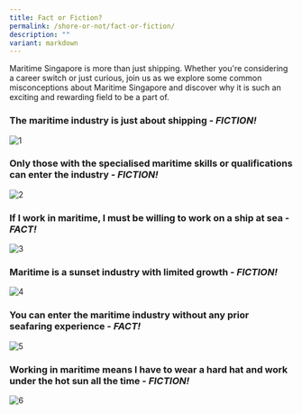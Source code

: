 ```yaml
---
title: Fact or Fiction?
permalink: /shore-or-not/fact-or-fiction/
description: ""
variant: markdown
---
```

Maritime Singapore is more than just shipping. Whether you're considering a career switch or just curious, join us as we explore some common misconceptions about Maritime Singapore and discover why it is such an exciting and rewarding field to be a part of.

### The maritime industry is just about shipping - *FICTION!*
<img border="0" alt="1" src="https://i.ibb.co/qnQKk03/1.png">

### Only those with the specialised maritime skills or qualifications can enter the industry - *FICTION!*
<img border="0" alt="2" src="https://i.ibb.co/HCJK7zd/2.png">

### If I work in maritime, I must be willing to work on a ship at sea - *FACT!*
<img border="0" alt="3" src="https://i.ibb.co/TkmvyTq/3.png">

### Maritime is a sunset industry with limited growth  - *FICTION!*
<img border="0" alt="4" src="https://i.ibb.co/5kbd4Wy/4.png">

### You can enter the maritime industry without any prior seafaring experience - *FACT!*
<img border="0" alt="5" src="https://i.ibb.co/LhC2cKN/5.png">

### Working in maritime means I have to wear a hard hat and work under the hot sun all the time - *FICTION!*
<img border="0" alt="6" src="https://i.ibb.co/Gtc9KHN/6.png">